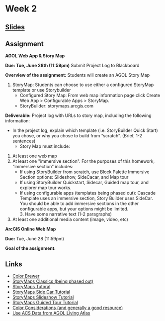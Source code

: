  <!-- .slide: data-background="./Images/header.svg" data-background-repeat="none" data-background-size="40% 40%" data-background-position="center 10%" class="header" -->
# Week 2

## [**Slides**](https://shelleyhoover.github.io/UPP465/Slides/week2.html#/)




## Assignment
**AGOL Web App & Story Map**

**Due: Tue, June 28th (11:59pm)** Submit Project Log to Blackboard

**Overview of the assignment:** Students will create an AGOL Story Map 

1. StoryMap: Students can choose to use either a configured StoryMap template or use Storybuilder
   - Configured Story Map: From web map information page click Create Web App > Configurable Apps > StoryMap. 
   - StoryBuilder: storymaps.arcgis.com    

**Deliverable:** Project log with URLs to story map, including the following information: 

  - In the project log, explain which template (i.e. StoryBuilder Quick Start) you chose, or why you chose to build from “scratch”. (Brief, 1-2 sentences)
     - Story Map must include: 
   1. At least one web map 
   2. At least one "immersive section". For the purposes of this homework, “immersive section” includes: 
      - If using StoryBuilder from scratch, use Block Palette Immersive Section options: Slideshow, SideCacar, and Map tour 
      - If using StoryBuilder Quickstart, Sidecar, Guided map tour, and explorer map tour works. 
      - If using configurable apps (templates being phased out): Cascade Template uses an immersive section, Story Builder uses SideCar. You should be able to add immersive sections in the other configurable apps, but your options might be limited.   
     3. Have some narrative text (1-2 paragraphs) 
   4. At least one additional media content (image, video, etc) 

**ArcGIS Online Web Map**

**Due:** Tue, June 28 (11:59pm) 

**Goal of the assignment:**  

## Links
- [Color Brewer](https://colorbrewer2.org/#type=sequential&scheme=BuGn&n=3)
- [StoryMaps Classics (being phased out)](https://storymaps-classic.arcgis.com/)
- [StoryMaps Tutoral](https://storymaps.arcgis.com/stories/cea22a609a1d4cccb8d54c650b595bc4)
- [StoryMaps Side Car Tutorial](https://learn.arcgis.com/en/projects/build-a-sidecar-in-your-story/)
- [StoryMaps Slideshow Tutorial](https://storymaps.arcgis.com/collections/a21747b075c446eb930677a0b82c4a35)
- [StoryMaps Guided Tour Tutorial](https://storymaps.arcgis.com/stories/f11e22d3cf314a638520e9bcbb84d0ca)
- [Color Considerations (and generally a good resource)](https://mgimond.github.io/Spatial/symbolizing-features.html)
- [Use ACS Data from AGOL Living Atlas](https://www.arcgis.com/apps/Cascade/index.html?appid=c6a35a434a8f4913b9c35022290efdd0) 



<!-- ## Maps from the Lecture
- [Imago Mundi](https://www.smithsonianmag.com/travel/where-see-some-worlds-oldest-maps-180963855/)
- [Barbari’s Bird’s Eye View of Venice](https://www.jstor.org/stable/1483541?origin=crossref) 
- [Mercator’s 1569 World Map](https://en.wikipedia.org/wiki/Mercator_1569_world_map)
- [Seaman’s Yellow Fever of New York City](https://www.google.com/url?sa=i&url=https%3A%2F%2Fcommons.wikimedia.org%2Fwiki%2FFile%3AValentine_Seaman%2527s_map_of_yellow_fever_epidemic_in_New_York_City_(Plate_2_of_2).jpg&psig=AOvVaw0KT40qlhaUqxOeHyW7j05c&ust=1624506362213000&source=images&cd=vfe&ved=0CAwQ3YkBahcKEwiA5e_366zxAhUAAAAAHQAAAAAQCQ)
- [Dupin’s Choropleth Map of France](https://en.wikipedia.org/wiki/Charles_Dupin#/media/File:Carte_figurative_de_l'instruction_populaire_de_la_France.jpg) 
- [USGS Base Layers of the National Map](https://www.usgs.gov/media/images/8-base-layers-national-map) 
- [Mapquest 1996](https://www.researchgate.net/figure/Screenshot-of-MapQuest-c1996_fig4_282123268)
- [Google Maps Screenshot 2005](https://blog.google/products/maps/look-back-15-years-mapping-world/) 
- [Slippy Maps Viewer](https://xserver2.cloud.ptvgroup.com/dashboard/Content/TechnicalConcepts/Rendering/ShowTileOverlays.shtm) 
- [Tile Zoom Level](https://docs.microsoft.com/en-us/azure/azure-maps/zoom-levels-and-tile-grid?tabs=csharp) 
- [Tile Map Pyramid](https://www.google.com/search?q=tiled+map+levels&rlz=1C1CHBF_enUS910US910&source=lnms&tbm=isch&sa=X&ved=2ahUKEwjgtOjL7azxAhVPB50JHQg9C4sQ_AUoAnoECAEQBA&biw=614&bih=601&dpr=1.56#imgrc=ELYvvhPjO_MWGM&imgdii=krzrfrDcl85f0M)- [Colorblind Comparison](https://blog.datawrapper.de/colorblind-check/) 
- [Tile Zoom Level 2](https://towardsdatascience.com/displaying-geographic-information-using-custom-map-tiles-c0e3344909a4) 
- [ESRI Cholera Training Map](https://learngis.maps.arcgis.com/home/webmap/viewer.html?webmap=6fb43b7db1d34716aad53583406f98b1) 
- [Base Layer > Feature Layer Diagram](https://mangomap.com/gis-mapping) 
 -->
